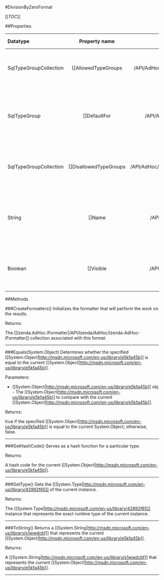#DivisionByZeroFormat

[[_TOC_]]

##Properties

|Datatype|Property name|Property description|Default Value|
|:-------|:----------:|:-----------------:|:-----------:|
|SqlTypeGroupCollection|[[AllowedTypeGroups|/API/AdHoc/Formats/Formats/CodeSamples/AdHoc_Formats_Formats_DivisionByZeroFormat_AllowedTypeGroups]]| Gets the collection of SQL types that can accept this format. |{}|
|SqlTypeGroup|[[DefaultFor|/API/AdHoc/Formats/Formats/CodeSamples/AdHoc_Formats_Formats_DivisionByZeroFormat_DefaultFor]]| Gets the display name of the format as it will appear in the list of available formats. |None|
|SqlTypeGroupCollection|[[DisallowedTypeGroups|/API/AdHoc/Formats/Formats/CodeSamples/AdHoc_Formats_Formats_DivisionByZeroFormat_DisallowedTypeGroups]]| Gets the collection of SQL types that cannot accept this format. |null|
|String|[[Name|/API/AdHoc/Formats/Formats/CodeSamples/AdHoc_Formats_Formats_DivisionByZeroFormat_Name]]| Gets the display name of the format as it will appear in the list of available formats. |DivisionByZero|
|Boolean|[[Visible|/API/AdHoc/Formats/Formats/CodeSamples/AdHoc_Formats_Formats_DivisionByZeroFormat_Visible]]| Determines whether this format will be visible in the list of formats. |False|


##Methods

###CreateFormatters()
 Initializes the formatter that will perform the work on the results. 





Returns:

The [[Izenda.AdHoc.IFormatter|/API/Izenda/AdHoc/Izenda-AdHoc-IFormatter]] collection associated with this format.


---


###Equals(System.Object)
Determines whether the specified [[System.Object|http://msdn.microsoft.com/en-us/library/e5kfa45b]] is equal to the current [[System.Object|http://msdn.microsoft.com/en-us/library/e5kfa45b]].

Parameters: 

* [[System.Object|http://msdn.microsoft.com/en-us/library/e5kfa45b]] obj  - The [[System.Object|http://msdn.microsoft.com/en-us/library/e5kfa45b]] to compare with the current [[System.Object|http://msdn.microsoft.com/en-us/library/e5kfa45b]].





Returns:

true if the specified [[System.Object|http://msdn.microsoft.com/en-us/library/e5kfa45b]] is equal to the current System.Object; otherwise, false.


---


###GetHashCode()
 Serves as a hash function for a particular type.  





Returns:

A hash code for the current [[System.Object|http://msdn.microsoft.com/en-us/library/e5kfa45b]].


---


###GetType()
Gets the [[System.Type|http://msdn.microsoft.com/en-us/library/42892f65]] of the current instance.





Returns:

The [[System.Type|http://msdn.microsoft.com/en-us/library/42892f65]] instance that represents the exact runtime type of the current instance.


---


###ToString()
Returns a [[System.String|http://msdn.microsoft.com/en-us/library/s1wwdcbf]] that represents the current [[System.Object|http://msdn.microsoft.com/en-us/library/e5kfa45b]].





Returns:

A [[System.String|http://msdn.microsoft.com/en-us/library/s1wwdcbf]] that represents the current [[System.Object|http://msdn.microsoft.com/en-us/library/e5kfa45b]].


---


